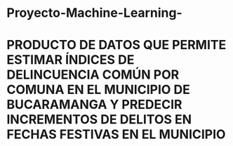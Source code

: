 # Proyecto-Machine-Learning-

# PRODUCTO DE DATOS QUE PERMITE ESTIMAR ÍNDICES DE DELINCUENCIA COMÚN POR COMUNA EN EL MUNICIPIO DE BUCARAMANGA Y PREDECIR INCREMENTOS DE DELITOS EN FECHAS FESTIVAS EN EL MUNICIPIO 
